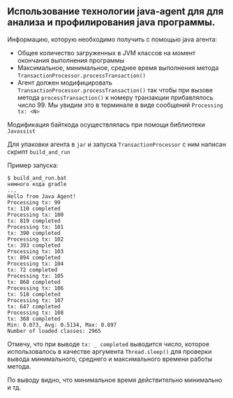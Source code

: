 ##  Использование технологии java-agent для для анализа и профилирования java программы.

Информацию, которую необходимо получить с помощью java
агента:
- Общее количество загруженных в JVM классов на момент окончания выполнения программы
- Максимальное, минимальное, среднее время выполнения метода
`TransactionProcessor.processTransaction()`
- Агент должен модифицировать `TransactionProcessor.processTransaction()` так чтобы при
вызове метода `processTransaction()` к номеру транзакции прибавлялось число 99. Мы
увидим это в терминале в виде сообщений `Processing tx: <N>`

Модификация байткода осуществлялась при помощи библиотеки `Javassist`

Для упаковки агента в `jar` и запуска `TransactionProcessor` с ним написан скрипт `build_and_run`

Пример запуска:
```
$ build_and_run.bat
немного кода gradle
...
Hello from Java Agent!
Processing tx: 99
tx: 110 completed
Processing tx: 100
tx: 819 completed
Processing tx: 101
tx: 390 completed
Processing tx: 102
tx: 393 completed
Processing tx: 103
tx: 894 completed
Processing tx: 104
tx: 72 completed
Processing tx: 105
tx: 868 completed
Processing tx: 106
tx: 518 completed
Processing tx: 107
tx: 647 completed
Processing tx: 108
tx: 368 completed
Min: 0.073, Avg: 0.5134, Max: 0.897
Number of loaded classes: 2965
```

Отмечу, что при выводе `tx: _ completed` выводится число, которое использовалось в качестве аргумента `Thread.sleep()` для проверки вывода минимального, среднего и максимального времени работы метода.

По выводу видно, что минимальное время действительно минимально и тд.